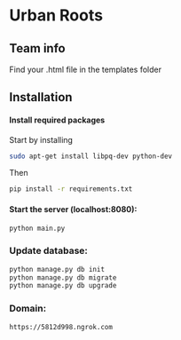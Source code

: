 # Urban Roots

## Team info

Find your .html file in the templates folder 

## Installation

#### Install required packages

Start by installing
```sh
sudo apt-get install libpq-dev python-dev
```

Then
```sh
pip install -r requirements.txt
```

#### Start the server (localhost:8080):
```sh
python main.py
```

### Update database:
```sh
python manage.py db init
python manage.py db migrate
python manage.py db upgrade
```

### Domain:
```sh
https://5812d998.ngrok.com
```